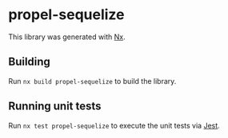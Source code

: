 # propel-sequelize

This library was generated with [Nx](https://nx.dev).

## Building

Run `nx build propel-sequelize` to build the library.

## Running unit tests

Run `nx test propel-sequelize` to execute the unit tests via [Jest](https://jestjs.io).
